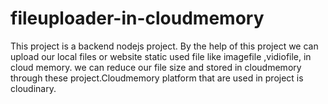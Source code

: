 # fileuploader-in-cloudmemory
This project is a backend nodejs project. By the help of this project we can upload our local files or website static used file like imagefile ,vidiofile, in cloud memory. we can reduce our file size and stored in cloudmemory through these project.Cloudmemory platform that are used in project is cloudinary. 
